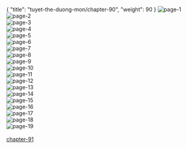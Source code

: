 { "title": "tuyet-the-duong-mon/chapter-90", "weight": 90 }
<img src="tuyet-the-duong-mon_0090_01-e5167da322c00d621963840c8e03b535.webp" alt="page-1" origin="http://1.bp.blogspot.com/-pBjFWTu_1EQ/WDgzFvm8eNI/AAAAAAAL5j8/1YSJS3APAbI/s0/Dau-La-Dai-Luc-2-Chapter-89-P-2.jpg?imgmax=0"><br/>
<img src="tuyet-the-duong-mon_0090_02-b907fbdbdfce23f05507c82d38cb4f76.webp" alt="page-2" origin="http://1.bp.blogspot.com/-5H9CEgpVM0Q/WDgzICSw7kI/AAAAAAAL5kA/7FlxDHKWBpI/s0/Dau-La-Dai-Luc-2-Chapter-89-P-3.jpg?imgmax=0"><br/>
<img src="tuyet-the-duong-mon_0090_03-71cb08787934c984fa30b06d656d23e8.webp" alt="page-3" origin="http://1.bp.blogspot.com/-gCqUWBeFP6A/WDgzJYwniAI/AAAAAAAL5kE/auZFITJlmv8/s0/Dau-La-Dai-Luc-2-Chapter-89-P-4.jpg?imgmax=0"><br/>
<img src="tuyet-the-duong-mon_0090_04-076fbc758fdebed71eae72165639144c.webp" alt="page-4" origin="http://1.bp.blogspot.com/-x6ynJcWCgyM/WDgzKcSu7WI/AAAAAAAL5kI/i1pCo8ab9wY/s0/Dau-La-Dai-Luc-2-Chapter-89-P-5.jpg?imgmax=0"><br/>
<img src="tuyet-the-duong-mon_0090_05-b73f90a5fb113502a10afc78f33d6e5e.webp" alt="page-5" origin="http://1.bp.blogspot.com/-J-rdl5J3M6I/WDgzLkCtzCI/AAAAAAAL5kM/PPqhMaSau9g/s0/Dau-La-Dai-Luc-2-Chapter-89-P-6.jpg?imgmax=0"><br/>
<img src="tuyet-the-duong-mon_0090_06-db9068fadc445aba07feaf2168a80d9a.webp" alt="page-6" origin="http://1.bp.blogspot.com/-a5tbI-8B6ME/WDgzMx0ITYI/AAAAAAAL5kQ/mICckFo3alw/s0/Dau-La-Dai-Luc-2-Chapter-89-P-7.jpg?imgmax=0"><br/>
<img src="tuyet-the-duong-mon_0090_07-2ba543dc42a06380ec1de47f9190245a.webp" alt="page-7" origin="http://1.bp.blogspot.com/-DlhGZimANdM/WDgzODrM8SI/AAAAAAAL5kU/HbQaZ1FaGOE/s0/Dau-La-Dai-Luc-2-Chapter-89-P-8.jpg?imgmax=0"><br/>
<img src="tuyet-the-duong-mon_0090_08-92fe43e6175ee3879b20793b1c42bacd.webp" alt="page-8" origin="http://1.bp.blogspot.com/-jhc_zd6gx5c/WDgzPUoMttI/AAAAAAAL5kY/Mw4PbidVXB4/s0/Dau-La-Dai-Luc-2-Chapter-89-P-9.jpg?imgmax=0"><br/>
<img src="tuyet-the-duong-mon_0090_09-50f929a83a4bc5b537fd7f5addb29e91.webp" alt="page-9" origin="http://1.bp.blogspot.com/-WrbbKIc4v1c/WDgzQQE6fAI/AAAAAAAL5kc/bNz1jgGmBT8/s0/Dau-La-Dai-Luc-2-Chapter-89-P-10.jpg?imgmax=0"><br/>
<img src="tuyet-the-duong-mon_0090_10-b652a10acda5454e97e52fdbe5edb2a9.webp" alt="page-10" origin="http://1.bp.blogspot.com/-rFpYOpyc3Es/WDgzRqbR_cI/AAAAAAAL5kg/7jFd83m9TPE/s0/Dau-La-Dai-Luc-2-Chapter-89-P-11.jpg?imgmax=0"><br/>
<img src="tuyet-the-duong-mon_0090_11-af470f66b6e0b0590b4e1c23761ef981.webp" alt="page-11" origin="http://1.bp.blogspot.com/-Eth3PDaHS4c/WDgzS9UNE6I/AAAAAAAL5kk/aRrIFDgLhsw/s0/Dau-La-Dai-Luc-2-Chapter-89-P-12.jpg?imgmax=0"><br/>
<img src="tuyet-the-duong-mon_0090_12-0323ae8ae249eee1d8260db2e010ba3d.webp" alt="page-12" origin="http://1.bp.blogspot.com/-Z7WklwphKWw/WDgzTzdLfUI/AAAAAAAL5ko/NKwe8l_cdQU/s0/Dau-La-Dai-Luc-2-Chapter-89-P-13.jpg?imgmax=0"><br/>
<img src="tuyet-the-duong-mon_0090_13-8a284f94a3a41426ba702c931fbae122.webp" alt="page-13" origin="http://1.bp.blogspot.com/-V7jpq8qrHxs/WDgzVEq5u-I/AAAAAAAL5ks/vSTf6AVge3c/s0/Dau-La-Dai-Luc-2-Chapter-89-P-14.jpg?imgmax=0"><br/>
<img src="tuyet-the-duong-mon_0090_14-a2bfd36acafee642848694333dfb8d60.webp" alt="page-14" origin="http://1.bp.blogspot.com/-51adLX5Hkac/WDgzWbo-yUI/AAAAAAAL5kw/-70tR6XoaVk/s0/Dau-La-Dai-Luc-2-Chapter-89-P-15.jpg?imgmax=0"><br/>
<img src="tuyet-the-duong-mon_0090_15-bc536096215139574397267201187875.webp" alt="page-15" origin="http://1.bp.blogspot.com/-6Nqgz7EZRdc/WDgzXzxG-OI/AAAAAAAL5k0/HVlD1gs403Q/s0/Dau-La-Dai-Luc-2-Chapter-89-P-16.jpg?imgmax=0"><br/>
<img src="tuyet-the-duong-mon_0090_16-cbd0cbbf58f4694faa50bbd49d50ee5f.webp" alt="page-16" origin="http://1.bp.blogspot.com/-Tages4joJgY/WDgzYhEgKII/AAAAAAAL5k4/jk-WRGlDIQ4/s0/Dau-La-Dai-Luc-2-Chapter-89-P-17.jpg?imgmax=0"><br/>
<img src="tuyet-the-duong-mon_0090_17-a77c743be30f58f744962d984221080c.webp" alt="page-17" origin="http://1.bp.blogspot.com/-8wCZtci74qE/WDgzZzQq7JI/AAAAAAAL5k8/_LyS_kLuYF4/s0/Dau-La-Dai-Luc-2-Chapter-89-P-18.jpg?imgmax=0"><br/>
<img src="tuyet-the-duong-mon_0090_18-c11c22b1753ea4612c9027da2ff6dda8.webp" alt="page-18" origin="http://1.bp.blogspot.com/-gDDAVwu9G3g/WDgzalfbeAI/AAAAAAAL5lA/m2pKc9FmtEs/s0/Dau-La-Dai-Luc-2-Chapter-89-P-19.jpg?imgmax=0"><br/>
<img src="tuyet-the-duong-mon_0090_19-9d3d4df430003b29e1c40d6349284af2.webp" alt="page-19" origin="http://1.bp.blogspot.com/-1se9srFZvJk/WDgzbRAfuGI/AAAAAAAL5lE/flMbB0qLECM/s0/Dau-La-Dai-Luc-2-Chapter-89-P-20.jpg?imgmax=0"><br/>
<br/><a class="nextchap" href="/tuyet-the-duong-mon/chapter-91">chapter-91</a>
